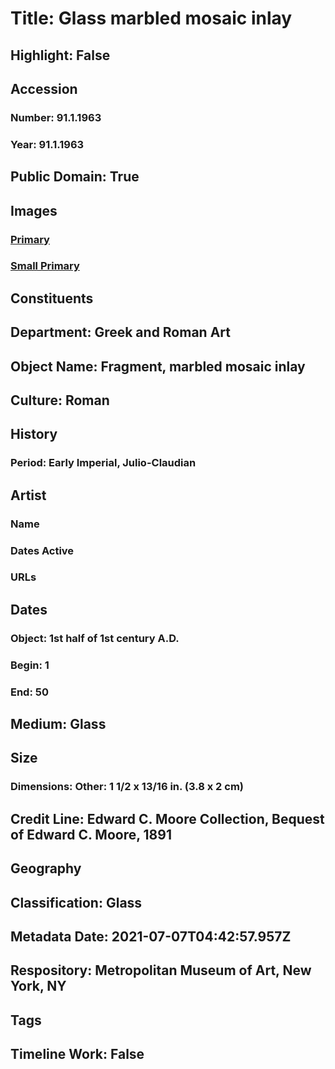 # Title: Glass marbled mosaic inlay
## Highlight: False
## Accession
### Number: 91.1.1963
### Year: 91.1.1963
## Public Domain: True
## Images
### [Primary](https://images.metmuseum.org/CRDImages/gr/original/sf9111963color.jpg)
### [Small Primary](https://images.metmuseum.org/CRDImages/gr/web-large/sf9111963color.jpg)
## Constituents
## Department: Greek and Roman Art
## Object Name: Fragment, marbled mosaic inlay
## Culture: Roman
## History
### Period: Early Imperial, Julio-Claudian
## Artist
### Name
### Dates Active
### URLs
## Dates
### Object: 1st half of 1st century A.D.
### Begin: 1
### End: 50
## Medium: Glass
## Size
### Dimensions: Other: 1 1/2 x 13/16 in. (3.8 x 2 cm)
## Credit Line: Edward C. Moore Collection, Bequest of Edward C. Moore, 1891
## Geography
## Classification: Glass
## Metadata Date: 2021-07-07T04:42:57.957Z
## Respository: Metropolitan Museum of Art, New York, NY
## Tags
## Timeline Work: False